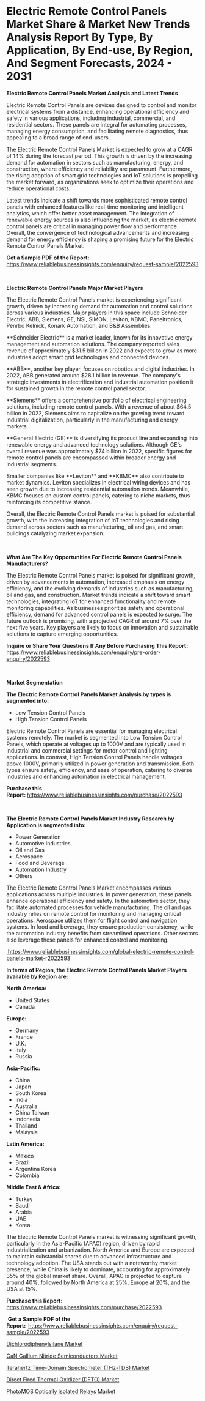 <p><h1>Electric Remote Control Panels Market Share & Market New Trends Analysis Report By Type, By Application, By End-use, By Region, And Segment Forecasts, 2024 - 2031</h1></p><p><strong>Electric Remote Control Panels Market Analysis and Latest Trends</strong></p>
<p><p>Electric Remote Control Panels are devices designed to control and monitor electrical systems from a distance, enhancing operational efficiency and safety in various applications, including industrial, commercial, and residential sectors. These panels are integral for automating processes, managing energy consumption, and facilitating remote diagnostics, thus appealing to a broad range of end-users.</p><p>The Electric Remote Control Panels Market is expected to grow at a CAGR of 14% during the forecast period. This growth is driven by the increasing demand for automation in sectors such as manufacturing, energy, and construction, where efficiency and reliability are paramount. Furthermore, the rising adoption of smart grid technologies and IoT solutions is propelling the market forward, as organizations seek to optimize their operations and reduce operational costs.</p><p>Latest trends indicate a shift towards more sophisticated remote control panels with enhanced features like real-time monitoring and intelligent analytics, which offer better asset management. The integration of renewable energy sources is also influencing the market, as electric remote control panels are critical in managing power flow and performance. Overall, the convergence of technological advancements and increasing demand for energy efficiency is shaping a promising future for the Electric Remote Control Panels Market.</p></p>
<p><strong>Get a Sample PDF of the Report:&nbsp;</strong> <a href="https://www.reliablebusinessinsights.com/enquiry/request-sample/2022593?utm_campaign=102&utm_medium=2&utm_source=Github&utm_content=ia&utm_term=28102024&utm_id=electric-remote-control-panels">https://www.reliablebusinessinsights.com/enquiry/request-sample/2022593</a></p>
<p>&nbsp;</p>
<p><strong>Electric Remote Control Panels Major Market Players</strong></p>
<p><p>The Electric Remote Control Panels market is experiencing significant growth, driven by increasing demand for automation and control solutions across various industries. Major players in this space include Schneider Electric, ABB, Siemens, GE, NSI, SIMON, Leviton, KBMC, Paneltronics, Penrbo Kelnick, Konark Automation, and B&B Assemblies.</p><p>**Schneider Electric** is a market leader, known for its innovative energy management and automation solutions. The company reported sales revenue of approximately $31.5 billion in 2022 and expects to grow as more industries adopt smart grid technologies and connected devices.</p><p>**ABB**, another key player, focuses on robotics and digital industries. In 2022, ABB generated around $28.1 billion in revenue. The company's strategic investments in electrification and industrial automation position it for sustained growth in the remote control panel sector.</p><p>**Siemens** offers a comprehensive portfolio of electrical engineering solutions, including remote control panels. With a revenue of about $64.5 billion in 2022, Siemens aims to capitalize on the growing trend toward industrial digitalization, particularly in the manufacturing and energy markets.</p><p>**General Electric (GE)** is diversifying its product line and expanding into renewable energy and advanced technology solutions. Although GE's overall revenue was approximately $74 billion in 2022, specific figures for remote control panels are encompassed within broader energy and industrial segments.</p><p>Smaller companies like **Leviton** and **KBMC** also contribute to market dynamics. Leviton specializes in electrical wiring devices and has seen growth due to increasing residential automation trends. Meanwhile, KBMC focuses on custom control panels, catering to niche markets, thus reinforcing its competitive stance.</p><p>Overall, the Electric Remote Control Panels market is poised for substantial growth, with the increasing integration of IoT technologies and rising demand across sectors such as manufacturing, oil and gas, and smart buildings catalyzing market expansion.</p></p>
<p>&nbsp;</p>
<p><strong>What Are The Key Opportunities For Electric Remote Control Panels Manufacturers?</strong></p>
<p><p>The Electric Remote Control Panels market is poised for significant growth, driven by advancements in automation, increased emphasis on energy efficiency, and the evolving demands of industries such as manufacturing, oil and gas, and construction. Market trends indicate a shift toward smart technologies, integrating IoT for enhanced functionality and remote monitoring capabilities. As businesses prioritize safety and operational efficiency, demand for advanced control panels is expected to surge. The future outlook is promising, with a projected CAGR of around 7% over the next five years. Key players are likely to focus on innovation and sustainable solutions to capture emerging opportunities.</p></p>
<p><strong>Inquire or Share Your Questions If Any Before Purchasing This Report:</strong> <a href="https://www.reliablebusinessinsights.com/enquiry/pre-order-enquiry/2022593?utm_campaign=102&utm_medium=2&utm_source=Github&utm_content=ia&utm_term=28102024&utm_id=electric-remote-control-panels">https://www.reliablebusinessinsights.com/enquiry/pre-order-enquiry/2022593</a></p>
<p>&nbsp;</p>
<p><strong>Market Segmentation</strong></p>
<p><strong>The Electric Remote Control Panels Market Analysis by types is segmented into:</strong></p>
<p><ul><li>Low Tension Control Panels</li><li>High Tension Control Panels</li></ul></p>
<p><p>Electric Remote Control Panels are essential for managing electrical systems remotely. The market is segmented into Low Tension Control Panels, which operate at voltages up to 1000V and are typically used in industrial and commercial settings for motor control and lighting applications. In contrast, High Tension Control Panels handle voltages above 1000V, primarily utilized in power generation and transmission. Both types ensure safety, efficiency, and ease of operation, catering to diverse industries and enhancing automation in electrical management.</p></p>
<p><strong>Purchase this Report:&nbsp;</strong><a href="https://www.reliablebusinessinsights.com/purchase/2022593?utm_campaign=102&utm_medium=2&utm_source=Github&utm_content=ia&utm_term=28102024&utm_id=electric-remote-control-panels">https://www.reliablebusinessinsights.com/purchase/2022593</a></p>
<p>&nbsp;</p>
<p><strong>The Electric Remote Control Panels Market Industry Research by Application is segmented into:</strong></p>
<p><ul><li>Power Generation</li><li>Automotive Industries</li><li>Oil and Gas</li><li>Aerospace</li><li>Food and Beverage</li><li>Automation Industry</li><li>Others</li></ul></p>
<p><p>The Electric Remote Control Panels Market encompasses various applications across multiple industries. In power generation, these panels enhance operational efficiency and safety. In the automotive sector, they facilitate automated processes for vehicle manufacturing. The oil and gas industry relies on remote control for monitoring and managing critical operations. Aerospace utilizes them for flight control and navigation systems. In food and beverage, they ensure production consistency, while the automation industry benefits from streamlined operations. Other sectors also leverage these panels for enhanced control and monitoring.</p></p>
<p><a href="https://www.reliablebusinessinsights.com/global-electric-remote-control-panels-market-r2022593?utm_campaign=102&utm_medium=2&utm_source=Github&utm_content=ia&utm_term=28102024&utm_id=electric-remote-control-panels">&nbsp;https://www.reliablebusinessinsights.com/global-electric-remote-control-panels-market-r2022593</a></p>
<p><strong>In terms of Region, the Electric Remote Control Panels Market Players available by Region are:</strong></p>
<p>
    <p> <strong> North America: </strong>
        <ul>
            <li>United States</li>
            <li>Canada</li>
        </ul>
        </p> 
    <p> <strong> Europe: </strong>
        <ul>
            <li>Germany</li>
            <li>France</li>
            <li>U.K.</li>
            <li>Italy</li>
            <li>Russia</li>
        </ul>
        </p> 
    <p> <strong> Asia-Pacific: </strong>
        <ul>
            <li>China</li>
            <li>Japan</li>
            <li>South Korea</li>
            <li>India</li>
            <li>Australia</li>
            <li>China Taiwan</li>
            <li>Indonesia</li>
            <li>Thailand</li>
            <li>Malaysia</li>
        </ul>
        </p> 
    <p> <strong> Latin America: </strong>
        <ul>
            <li>Mexico</li>
            <li>Brazil</li>
            <li>Argentina Korea</li>
            <li>Colombia</li>
        </ul>
        </p> 
    <p> <strong> Middle East & Africa: </strong>
        <ul>
            <li>Turkey</li>
            <li>Saudi</li>
            <li>Arabia</li>
            <li>UAE</li>
            <li>Korea</li>
        </ul>
    </p>
    </p>
<p><p>The Electric Remote Control Panels market is witnessing significant growth, particularly in the Asia-Pacific (APAC) region, driven by rapid industrialization and urbanization. North America and Europe are expected to maintain substantial shares due to advanced infrastructure and technology adoption. The USA stands out with a noteworthy market presence, while China is likely to dominate, accounting for approximately 35% of the global market share. Overall, APAC is projected to capture around 40%, followed by North America at 25%, Europe at 20%, and the USA at 15%.</p></p>
<p><strong>Purchase this Report: </strong><a href="https://www.reliablebusinessinsights.com/purchase/2022593?utm_campaign=102&utm_medium=2&utm_source=Github&utm_content=ia&utm_term=28102024&utm_id=electric-remote-control-panels">https://www.reliablebusinessinsights.com/purchase/2022593</a></p>
<p>&nbsp;<strong>Get a Sample PDF of the Report:&nbsp;&nbsp;</strong><a href="https://www.reliablebusinessinsights.com/enquiry/request-sample/2022593?utm_campaign=102&utm_medium=2&utm_source=Github&utm_content=ia&utm_term=28102024&utm_id=electric-remote-control-panels">https://www.reliablebusinessinsights.com/enquiry/request-sample/2022593</a></p>
<p><strong></strong></p>
<p><p><a href="https://www.linkedin.com/pulse/exploring-dichlorodiphenylsilane-market-strategic-insights-growth-2fdce?utm_campaign=102&utm_medium=2&utm_source=Github&utm_content=ia&utm_term=28102024&utm_id=electric-remote-control-panels">Dichlorodiphenylsilane Market</a></p><p><a href="https://github.com/laurettae0ac/Market-Research-Report-List-1/blob/main/gan-gallium-nitride-semiconductors-market.md?utm_campaign=102&utm_medium=2&utm_source=Github&utm_content=ia&utm_term=28102024&utm_id=electric-remote-control-panels">GaN Gallium Nitride Semiconductors Market</a></p><p><a href="https://issuu.com/reportprime-2/docs/terahertz-time-domain-spectrometer-_f00a036d7e3d9e?utm_campaign=102&utm_medium=2&utm_source=Github&utm_content=ia&utm_term=28102024&utm_id=electric-remote-control-panels">Terahertz Time-Domain Spectrometer (THz-TDS) Market</a></p><p><a href="https://issuu.com/reportprime-2/docs/direct-fired-thermal-oxidizer-dfto-_33c86c005c128c?utm_campaign=102&utm_medium=2&utm_source=Github&utm_content=ia&utm_term=28102024&utm_id=electric-remote-control-panels">Direct Fired Thermal Oxidizer (DFTO) Market</a></p><p><a href="https://github.com/fratgqppizur/Market-Research-Report-List-1/blob/main/photomos-optically-isolated-relays-market.md?utm_campaign=102&utm_medium=2&utm_source=Github&utm_content=ia&utm_term=28102024&utm_id=electric-remote-control-panels">PhotoMOS Optically isolated Relays Market</a></p></p>